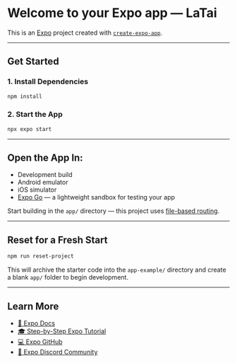 #  Welcome to your Expo app — LaTai

This is an [Expo](https://expo.dev) project created with [`create-expo-app`](https://www.npmjs.com/package/create-expo-app).

---

##  Get Started

### 1. Install Dependencies

```bash
npm install
```

### 2. Start the App

```bash
npx expo start
```

---

## Open the App In:

- Development build  
- Android emulator  
- iOS simulator  
- [Expo Go](https://expo.dev/go) — a lightweight sandbox for testing your app

Start building in the `app/` directory — this project uses [file-based routing](https://docs.expo.dev/router/introduction/).

---

## Reset for a Fresh Start

```bash
npm run reset-project
```

This will archive the starter code into the `app-example/` directory and create a blank `app/` folder to begin development.

---

## Learn More

- [📖 Expo Docs](https://docs.expo.dev/)
- [🎓 Step-by-Step Expo Tutorial](https://docs.expo.dev/tutorial/introduction/)
- [💻 Expo GitHub](https://github.com/expo/expo)
- [💬 Expo Discord Community](https://chat.expo.dev)

